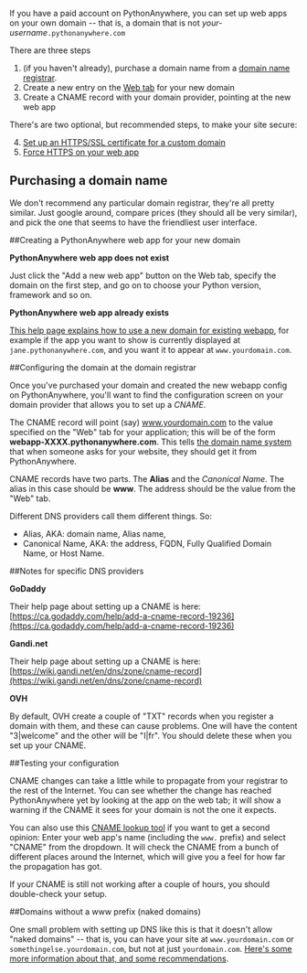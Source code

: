 <!--
.. title: Setting up a custom domain on PythonAnywhere
.. slug: CustomDomains
.. date: 2015-05-13 14:35:28 UTC+01:00
.. tags:
.. category:
.. link:
.. description:
.. type: text
-->


If you have a paid account on PythonAnywhere, you can set up web apps on your
own domain -- that is, a domain that is not *your-username*`.pythonanywhere.com`

There are three steps

  1. (if you haven't already), purchase a domain name from a [domain name registrar](https://en.wikipedia.org/wiki/Domain_name_registrar).
  1. Create a new entry on the [Web tab](https://www.pythonanywhere.com/web_app_setup) for your new domain
  1. Create a CNAME record with your domain provider, pointing at the new web app

There's are two optional, but recommended steps, to make your site secure:

  4. [Set up an HTTPS/SSL certificate for a custom domain](/pages/HTTPSSetup)
  5. [Force HTTPS on your web app](/pages/ForcingHTTPS)


## Purchasing a domain name


We don't recommend any particular domain registrar, they're all pretty similar.
Just google around, compare prices (they should all be very similar), and pick
the one that seems to have the friendliest user interface.


##Creating a PythonAnywhere web app for your new domain

**PythonAnywhere web app does not exist**

Just click the "Add a new web app" button on the Web tab, specify the domain on
the first step, and go on to choose your Python version, framework and so on.

**PythonAnywhere web app already exists**

[This help page explains how to use a new domain for existing webapp](https://help.pythonanywhere.com/pages/UsingANewDomainForExistingWebApp),
for example if the app you want to show is currently displayed at
`jane.pythonanywhere.com`, and you want it to appear at `www.yourdomain.com`.


##Configuring the domain at the domain registrar

Once you've purchased your domain and created the new webapp config on
PythonAnywhere, you'll want to find the configuration screen on your domain
provider that allows you to set up a *CNAME*.

The CNAME record will point (say) www.yourdomain.com to the value specified on
the "Web" tab for your application; this will be of the form
**webapp-XXXX.pythonanywhere.com**.
This tells [the domain name system](//en.wikipedia.org/wiki/Domain_Name_System)
that when someone asks for your website, they should get it from PythonAnywhere.

CNAME records have two parts. The **Alias** and the *Canonical Name*. The alias
in this case should be **www**. The address should be the value from the "Web"
tab.

Different DNS providers call them different things. So:

  * Alias, AKA: domain name, Alias name,
  * Canonical Name, AKA: the address, FQDN, Fully Qualified Domain Name, or Host Name.


##Notes for specific DNS providers

**GoDaddy**

Their help page about setting up a CNAME is here:
[https://ca.godaddy.com/help/add-a-cname-record-19236](https://ca.godaddy.com/help/add-a-cname-record-19236)

**Gandi.net**

Their help page about setting up a CNAME is here:
[https://wiki.gandi.net/en/dns/zone/cname-record](https://wiki.gandi.net/en/dns/zone/cname-record)

**OVH**

By default, OVH create a couple of "TXT" records when you register a domain with
them, and these can cause problems.   One will have the content "3|welcome" and
the other will be "I|fr".   You should delete these when you set up your
CNAME.


##Testing your configuration

CNAME changes can take a little while to propagate from your registrar to the
rest of the Internet. You can see whether the change has reached PythonAnywhere
yet by looking at the app on the web tab; it will show a warning if the CNAME it
sees for your domain is not the one it expects.

You can also use this [CNAME lookup tool](https://www.whatsmydns.net/) if you
want to get a second opinion: Enter your web app's name (including the `www.`
prefix) and select "CNAME" from the dropdown. It will check the CNAME from a
bunch of different places around the Internet, which will give you a feel for
how far the propagation has got.

If your CNAME is still not working after a couple of hours, you should
double-check your setup.


##Domains without a www prefix (naked domains)

One small problem with setting up DNS like this is that it doesn't allow
"naked domains" -- that is, you can have your site at `www.yourdomain.com` or
`somethingelse.yourdomain.com`, but not at just `yourdomain.com`.
[Here's some more information about that, and some recommendations](/pages/NakedDomains).
